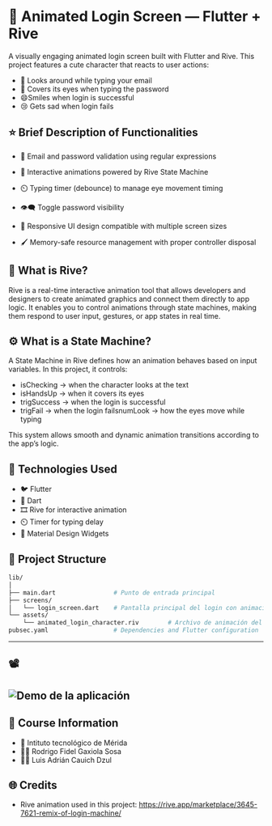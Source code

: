# :teddy_bear: Animated Login Screen — Flutter + Rive

A visually engaging animated login screen built with Flutter and Rive.
This project features a cute character that reacts to user actions:
- :eyes: Looks around while typing your email
- :see_no_evil: Covers its eyes when typing the password
- :smile:Smiles when login is successful
- :cry: Gets sad when login fails

## :star: Brief Description of Functionalities
- :closed_lock_with_key: Email and password validation using regular expressions

- :brain: Interactive animations powered by Rive State Machine

- :timer_clock: Typing timer (debounce) to manage eye movement timing

- :eye_speech_bubble: Toggle password visibility

- :iphone: Responsive UI design compatible with multiple screen sizes

- :paintbrush: Memory-safe resource management with proper controller disposal
## :art: What is Rive?
Rive is a real-time interactive animation tool that allows developers and designers to create animated graphics and connect them directly to app logic.
It enables you to control animations through state machines, making them respond to user input, gestures, or app states in real time.

## :gear: What is a State Machine?
A State Machine in Rive defines how an animation behaves based on input variables.
In this project, it controls:
- isChecking → when the character looks at the text
- isHandsUp → when it covers its eyes
- trigSuccess → when the login is successful
- trigFail → when the login failsnumLook → how the eyes move while typing

This system allows smooth and dynamic animation transitions according to the app’s logic.

## :toolbox: Technologies Used
- :bird: Flutter
- :blue_heart: Dart
- :film_strip: Rive for interactive animation
- :timer_clock: Timer for typing delay
- :file_folder: Material Design Widgets
  
## :open_file_folder: Project Structure
```bash
lib/
│
├── main.dart                # Punto de entrada principal
├── screens/
│   └── login_screen.dart    # Pantalla principal del login con animaciones
└── assets/
    └── animated_login_character.riv        # Archivo de animación del personaje (Rive)
pubsec.yaml                  # Dependencies and Flutter configuration
```

---
## :film_projector: 
![Demo de la aplicación](assets/Demo.gif)
---
## :blue_book: Course Information
- :school: Intituto tecnológico de Mérida
- :man_technologist: Rodrigo Fidel Gaxiola Sosa
- :man_student: Luis Adrián Cauich Dzul

## :globe_with_meridians: Credits
- Rive animation used in this project: https://rive.app/marketplace/3645-7621-remix-of-login-machine/
